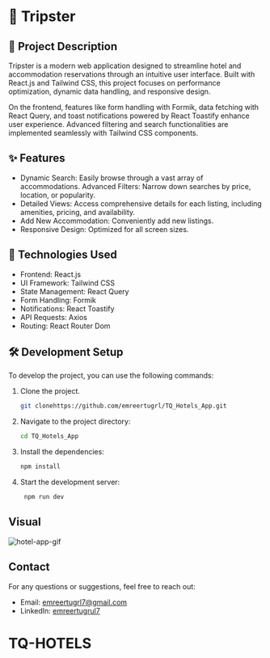 # 📝 Tripster

## 📖 Project Description

Tripster is a modern web application designed to streamline hotel and accommodation reservations through an intuitive user interface. Built with React.js and Tailwind CSS, this project focuses on performance optimization, dynamic data handling, and responsive design.

On the frontend, features like form handling with Formik, data fetching with React Query, and toast notifications powered by React Toastify enhance user experience. Advanced filtering and search functionalities are implemented seamlessly with Tailwind CSS components.

## ✨ Features

- Dynamic Search: Easily browse through a vast array of accommodations.
  Advanced Filters: Narrow down searches by price, location, or popularity.
- Detailed Views: Access comprehensive details for each listing, including amenities, pricing, and availability.
- Add New Accommodation: Conveniently add new listings.
- Responsive Design: Optimized for all screen sizes.

## 🚀 Technologies Used

- Frontend: React.js
- UI Framework: Tailwind CSS
- State Management: React Query
- Form Handling: Formik
- Notifications: React Toastify
- API Requests: Axios
- Routing: React Router Dom

## 🛠️ Development Setup

To develop the project, you can use the following commands:

1. Clone the project.

   ```bash
   git clonehttps://github.com/emreertugrl/TQ_Hotels_App.git
   ```

2. Navigate to the project directory:

   ```bash
   cd TQ_Hotels_App
   ```

3. Install the dependencies:

   ```bash
   npm install
   ```

4. Start the development server:

   ```bash
    npm run dev
   ```

## Visual

<img src="./frontend/public/hotel.gif" alt="hotel-app-gif">

## Contact

For any questions or suggestions, feel free to reach out:

- Email: emreertugrl7@gmail.com
- LinkedIn: [emreertugrul7](https://www.linkedin.com/in/emreertugrul7/)
# TQ-HOTELS
